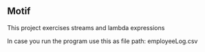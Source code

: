 ## Motif

This project exercises streams and lambda expressions

In case you run the program use this as file path: employeeLog.csv